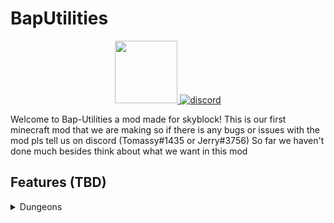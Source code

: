 # BapUtilities
<p align="center">
  <a href="https://discord.gg/HzheJutA" target="_blank">
    <img src="https://worldwish.org/wp-content/uploads/2022/11/Discord-Logo-small-transparent.png" width="100" height="100">
    <img alt="discord" src="https://worldwish.org/wp-content/uploads/2022/11/Discord-Logo-small-transparent.png" />
  </a>
</p>

Welcome to Bap-Utilities a mod made for skyblock!
This is our first minecraft mod that we are making so if there is any bugs or issues with the mod pls tell us on discord (Tomassy#1435 or Jerry#3756)
So far we haven't done much besides think about what we want in this mod

## Features (TBD)

<details>
  <summary>Dungeons</summary>
  
- Trust feature to let other players take your own party if you go afk 
- Better dragon name in the m7 boss fight (might not happen because there is already a sbe/skytils feature that let you do this
- Display dragon hp
- Display dungeon secret route (might not happen or will take a really long time to make) 
